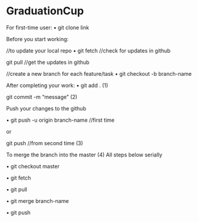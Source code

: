 # GraduationCup
For first-time user:
•	git clone link 

Before you start working: 

//to update your local repo
•	git fetch 		//check for updates in github

git pull			//get the updates in github 

//create a new branch for each feature/task
•	git checkout -b branch-name

After completing your work:
•	git add .             (1)

git commit -m “message”           (2)

Push your changes to the github

•	git push -u origin branch-name 		//first time

or 

git push					//from second time          (3)

To merge the branch into the master (4) All steps below serially

•	git checkout master         

•	git fetch

•	git pull

•	git merge branch-name

•	git push
